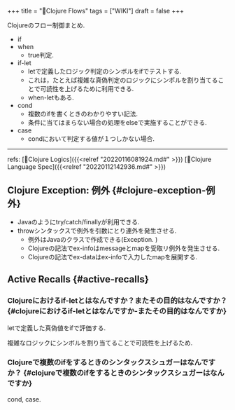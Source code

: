 +++
title = "📝Clojure Flows"
tags = ["WIKI"]
draft = false
+++

Clojureのフロー制御まとめ.

-   if
-   when
    -   true判定.
-   if-let
    -   letで定義したロジック判定のシンボルをifでテストする.
    -   これは，たとえば複雑な真偽判定のロジックにシンポルを割り当てることで可読性を上げるために利用できる.
    -   when-letもある.
-   cond
    -   複数のifを書くときのわかりやすい記法.
    -   条件に当てはまらない場合の処理をelseで実施することができる.
-   case
    -   condにおいて判定する値が１つしかない場合.

---

refs: [📝Clojure Logics]({{<relref "20220116081924.md#" >}}) [📂Clojure Language Spec]({{<relref "20220112142936.md#" >}})


## Clojure Exception: 例外 {#clojure-exception-例外}

-   Javaのようにtry/catch/finallyが利用できる.
-   throwシンタックスで例外を引数にとり連外を発生させる.
    -   例外はJavaのクラスで作成できる(Exception. )
    -   Clojureの記法でex-infoはmessageとmapを受取リ例外を発生させる.
    -   Clojureの記法でex-dataはex-infoで入力したmapを展開する.


## Active Recalls {#active-recalls}


### Clojureにおけるif-letとはなんですか？またその目的はなんですか？ {#clojureにおけるif-letとはなんですか-またその目的はなんですか}

letで定義した真偽値をifで評価する.

複雑なロジックにシンボルを割り当てることで可読性を上げるため.


### Clojureで複数のifをするときのシンタックスシュガーはなんですか？ {#clojureで複数のifをするときのシンタックスシュガーはなんですか}

cond, case.
